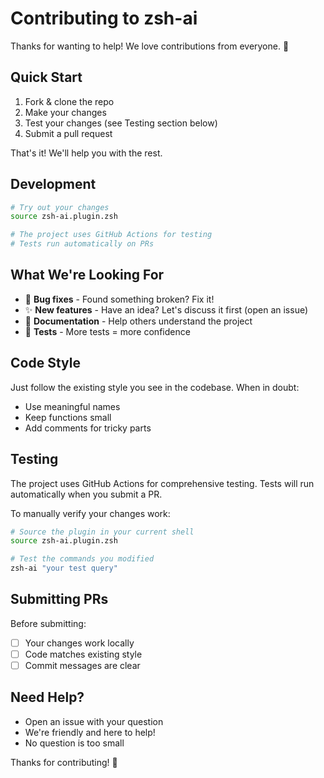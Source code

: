 # Contributing to zsh-ai

Thanks for wanting to help! We love contributions from everyone. 💙

## Quick Start

1. Fork & clone the repo
2. Make your changes
3. Test your changes (see Testing section below)
4. Submit a pull request

That's it! We'll help you with the rest.

## Development

```bash
# Try out your changes
source zsh-ai.plugin.zsh

# The project uses GitHub Actions for testing
# Tests run automatically on PRs
```

## What We're Looking For

- 🐛 **Bug fixes** - Found something broken? Fix it!
- ✨ **New features** - Have an idea? Let's discuss it first (open an issue)
- 📝 **Documentation** - Help others understand the project
- 🧪 **Tests** - More tests = more confidence

## Code Style

Just follow the existing style you see in the codebase. When in doubt:
- Use meaningful names
- Keep functions small
- Add comments for tricky parts

## Testing

The project uses GitHub Actions for comprehensive testing. Tests will run automatically when you submit a PR.

To manually verify your changes work:
```bash
# Source the plugin in your current shell
source zsh-ai.plugin.zsh

# Test the commands you modified
zsh-ai "your test query"
```

## Submitting PRs

Before submitting:
- [ ] Your changes work locally
- [ ] Code matches existing style
- [ ] Commit messages are clear

## Need Help?

- Open an issue with your question
- We're friendly and here to help!
- No question is too small

Thanks for contributing! 🎉
